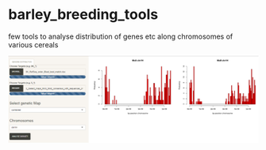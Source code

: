 # barley_breeding_tools

few tools to analyse distribution of genes etc along chromosomes of various cereals

<p align="center">
 <img src="https://github.com/nthomasCUBE/barley_breeding_tools/blob/master/barley-chr_2.png" width="1000"/>
</p>
